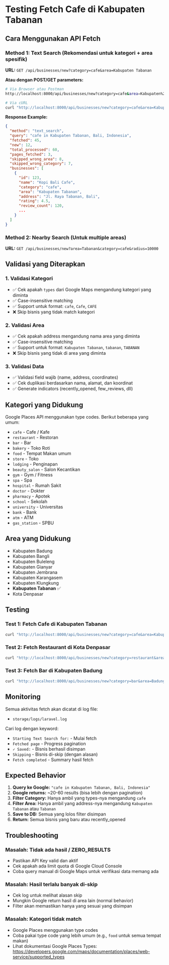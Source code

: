 # Testing Fetch Cafe di Kabupaten Tabanan

## Cara Menggunakan API Fetch

### Method 1: Text Search (Rekomendasi untuk kategori + area spesifik)

**URL:** `GET /api/businesses/new?category=cafe&area=Kabupaten Tabanan`

**Atau dengan POST/GET parameters:**
```bash
# Via Browser atau Postman
http://localhost:8000/api/businesses/new?category=cafe&area=Kabupaten%20Tabanan

# Via cURL
curl "http://localhost:8000/api/businesses/new?category=cafe&area=Kabupaten%20Tabanan"
```

**Response Example:**
```json
{
  "method": "text_search",
  "query": "cafe in Kabupaten Tabanan, Bali, Indonesia",
  "fetched": 45,
  "new": 12,
  "total_processed": 60,
  "pages_fetched": 3,
  "skipped_wrong_area": 8,
  "skipped_wrong_category": 7,
  "businesses": [
    {
      "id": 123,
      "name": "Kopi Bali Cafe",
      "category": "cafe",
      "area": "Kabupaten Tabanan",
      "address": "Jl. Raya Tabanan, Bali",
      "rating": 4.5,
      "review_count": 120,
      ...
    }
  ]
}
```

### Method 2: Nearby Search (Untuk multiple areas)

**URL:** `GET /api/businesses/new?area=Tabanan&category=cafe&radius=10000`

## Validasi yang Diterapkan

### 1. Validasi Kategori
- ✅ Cek apakah `types` dari Google Maps mengandung kategori yang diminta
- ✅ Case-insensitive matching
- ✅ Support untuk format: `cafe`, `Cafe`, `CAFE`
- ❌ Skip bisnis yang tidak match kategori

### 2. Validasi Area
- ✅ Cek apakah address mengandung nama area yang diminta
- ✅ Case-insensitive matching
- ✅ Support untuk format: `Kabupaten Tabanan`, `tabanan`, `TABANAN`
- ❌ Skip bisnis yang tidak di area yang diminta

### 3. Validasi Data
- ✅ Validasi field wajib (name, address, coordinates)
- ✅ Cek duplikasi berdasarkan nama, alamat, dan koordinat
- ✅ Generate indicators (recently_opened, few_reviews, dll)

## Kategori yang Didukung

Google Places API menggunakan type codes. Berikut beberapa yang umum:

- `cafe` - Cafe / Kafe
- `restaurant` - Restoran
- `bar` - Bar
- `bakery` - Toko Roti
- `food` - Tempat Makan umum
- `store` - Toko
- `lodging` - Penginapan
- `beauty_salon` - Salon Kecantikan
- `gym` - Gym / Fitness
- `spa` - Spa
- `hospital` - Rumah Sakit
- `doctor` - Dokter
- `pharmacy` - Apotek
- `school` - Sekolah
- `university` - Universitas
- `bank` - Bank
- `atm` - ATM
- `gas_station` - SPBU

## Area yang Didukung

- Kabupaten Badung
- Kabupaten Bangli
- Kabupaten Buleleng
- Kabupaten Gianyar
- Kabupaten Jembrana
- Kabupaten Karangasem
- Kabupaten Klungkung
- **Kabupaten Tabanan** ✅
- Kota Denpasar

## Testing

### Test 1: Fetch Cafe di Kabupaten Tabanan
```bash
curl "http://localhost:8000/api/businesses/new?category=cafe&area=Kabupaten%20Tabanan"
```

### Test 2: Fetch Restaurant di Kota Denpasar
```bash
curl "http://localhost:8000/api/businesses/new?category=restaurant&area=Denpasar"
```

### Test 3: Fetch Bar di Kabupaten Badung
```bash
curl "http://localhost:8000/api/businesses/new?category=bar&area=Badung"
```

## Monitoring

Semua aktivitas fetch akan dicatat di log file:
- `storage/logs/laravel.log`

Cari log dengan keyword:
- `Starting Text Search for:` - Mulai fetch
- `Fetched page` - Progress pagination
- `✓ Saved:` - Bisnis berhasil disimpan
- `Skipping` - Bisnis di-skip (dengan alasan)
- `Fetch completed` - Summary hasil fetch

## Expected Behavior

1. **Query ke Google:** `"cafe in Kabupaten Tabanan, Bali, Indonesia"`
2. **Google returns:** ~20-60 results (bisa lebih dengan pagination)
3. **Filter Category:** Hanya ambil yang types-nya mengandung `cafe`
4. **Filter Area:** Hanya ambil yang address-nya mengandung `Kabupaten Tabanan` atau `Tabanan`
5. **Save to DB:** Semua yang lolos filter disimpan
6. **Return:** Semua bisnis yang baru atau recently_opened

## Troubleshooting

### Masalah: Tidak ada hasil / ZERO_RESULTS
- Pastikan API Key valid dan aktif
- Cek apakah ada limit quota di Google Cloud Console
- Coba query manual di Google Maps untuk verifikasi data memang ada

### Masalah: Hasil terlalu banyak di-skip
- Cek log untuk melihat alasan skip
- Mungkin Google return hasil di area lain (normal behavior)
- Filter akan memastikan hanya yang sesuai yang disimpan

### Masalah: Kategori tidak match
- Google Places menggunakan type codes
- Coba pakai type code yang lebih umum (e.g., `food` untuk semua tempat makan)
- Lihat dokumentasi Google Places Types: https://developers.google.com/maps/documentation/places/web-service/supported_types


